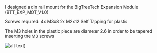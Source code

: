 I designed a din rail mount for the BigTreeTech Expansion Module (BTT_EXP_MOT_V1.0)

Screws required:
    4x M3x8
    2x M2x12 Self Tapping for plastic
    
The M3 holes in the plastic piece are diameter 2.6 in order to be tapered inserting the M3 screws


![alt text](https://github.com/darkestbo/VoronUsers/blob/master/printer_mods/darkestbo/Image%201.png))
